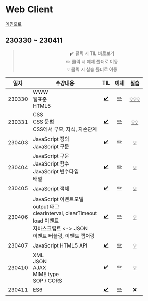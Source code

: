 # Web Client
[메인으로](https://github.com/sylee990205/lsy_dktechin_study)
## 230330 ~ 230411

<div align = "center"> 

> :heavy_check_mark: 클릭 시 TIL 바로보기  
> :pencil2: 클릭 시 예제 폴더로 이동  
> :bulb: 클릭 시 실습 폴더로 이동    

| 일자       | 수강내용       | TIL | 예제 | 실습
| -------- | --------------- | :---: | :---: | :---: |
| 230330 | WWW<br>웹표준<br>HTML5 | [:heavy_check_mark:](230330_Web%20%EA%B0%9C%EC%9A%94%20%26%20HTML5.md) | [:pencil2:](/eclipse-workspace/edu/src/main/webapp/htmlexam/) | [:bulb:](/eclipse-workspace/edu/src/main/webapp/htmlexam/homework1.html)[:bulb:](/eclipse-workspace/edu/src/main/webapp/htmlexam/visitorForm.html)[:bulb:](/eclipse-workspace/edu/src/main/webapp/htmlexam/calcForm.html)
| 230331 | CSS<br>CSS 문법<br>CSS에서 부모, 자식, 자손관계 | [:heavy_check_mark:](/TIL/06.%20Web%20Client/230331_CSS.md) | [:pencil2:](/eclipse-workspace/edu/src/main/webapp/cssexam/)| [:bulb:](/eclipse-workspace/edu/src/main/webapp/cssexam/csslab1.html)[:bulb:](/eclipse-workspace/edu/src/main/webapp/cssexam/homework2.html)
| 230403 | JavaScript 정의<br>JavaScript 구문 |  [:heavy_check_mark:](230403_JavaScript_day1.md)| [:pencil2:](/eclipse-workspace/edu/src/main/webapp/jsexam/day1/) | [:bulb:](/eclipse-workspace/edu/src/main/webapp/jsexam/day1/exercise/)
| 230404 | JavaScript 구문<br>JavaScript 함수<br>JavaScript 변수타입<br>배열<br>| [:heavy_check_mark:](230404_JavaScript_day2.md) | [:pencil2:](/eclipse-workspace/edu/src/main/webapp/jsexam/day2/) | [:bulb:](/eclipse-workspace/edu/src/main/webapp/jsexam/day2/exercise/)
| 230405 | JavaScript 객체 | [:heavy_check_mark:](230405_JavaScript_day3.md) | [:pencil2:](/eclipse-workspace/edu/src/main/webapp/jsexam/day3/) | [:bulb:](/eclipse-workspace/edu/src/main/webapp/jsexam/day3/exercise/)
| 230406 | JavaScript 이벤트모델<br>output 태그<br>clearInterval, clearTimeout<br>load 이벤트<br>자바스크립트 <-> JSON<br>이벤트 버블링, 이벤트 캡처링 | [:heavy_check_mark:](230406_JavaScript_day4.md) | [:pencil2:](/eclipse-workspace/edu/src/main/webapp/jsexam/day4/) | [:bulb:](/eclipse-workspace/edu/src/main/webapp/jsexam/day4/exercise/)
| 230407 | JavaScript HTML5 API | [:heavy_check_mark:](230407_JavaScript_day5.md) | [:pencil2:](/eclipse-workspace/edu/src/main/webapp/jsexam/html5exam/) | [:bulb:](/eclipse-workspace/edu/src/main/webapp/jsexam/html5exam/exercise/exercise14.html) 
| 230410 | XML<br>JSON<br>AJAX<br>MIME type<br>SOP / CORS | [:heavy_check_mark:](230410_JSON%26AJAX.md) | [:pencil2:](/eclipse-workspace/edu/src/main/webapp/jsexam/ajaxexam/) | [:bulb:](/eclipse-workspace/edu/src/main/webapp/jsexam/ajaxexam/exercise/exercise15.html)
| 230411 | ES6 | [:heavy_check_mark:](230411_ES6.md) | [:pencil2:](/eclipse-workspace/edu/src/main/webapp/jsexam/es6exam/) | :x:

</div>
